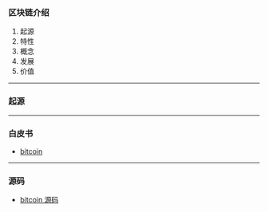 ### 区块链介绍

1. 起源
2. 特性
3. 概念
4. 发展
5. 价值

---

### 起源

---

### 白皮书

- [bitcoin](https://bitcoincore.org/bitcoin.pdf)

---

### 源码

- [bitcoin 源码](https://github.com/bitcoin/bitcoin)

